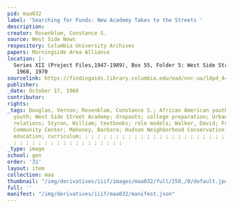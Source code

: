 ```yaml
---
pid: maa032
label: 'Searching for Funds: New Academy Takes to the Streets '
description:
creator: Rosenblum, Constance S.
source: West Side News
respository: Columbia University Archives
papers: Morningside Area Alliance
location: |-
  Series XII (Project Files,1947-1989), Box 55, Folder 5: West Side Street Academy,
   1968, 1970
sourcelink: https://findingaids.library.columbia.edu/ead/nnc-ua/ldpd_4412857
publisher:
_date: October 17, 1968
contributor:
rights:
_tags: Douglas, Vernon; Rosenblum, Constance S.; African American youth; Puerto Rican
  youth; West Side Street Academy; dropouts; college preparation; Urban League; interracial
  relations; Styron, William; textbooks; role models; Walker, David; Frederick Douglass
  Community Center; Mahoney, Barbara; Hudson Neighborhood Conservation Project; vocational
  education; curriculum; ; ; ; ; ; ; ; ; ; ; ; ; ; ; ; ; ; ; ; ; ; ; ; ; ; ; ; ; ;
  ; ; ; ; ; ; ; ; ; ; ; ; ; ; ; ; ; ;
_type: image
school: gen
order: '31'
layout: item
collection: maa
thumbnail: "/img/derivatives/iiif/images/maa032/full/250,/0/default.jpg"
full: ''
manifest: "/img/derivatives/iiif/maa032/manifest.json"
---
```

